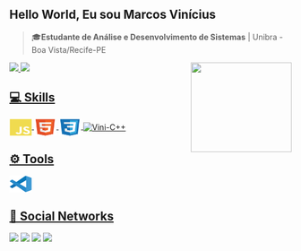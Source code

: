 ## Hello World, Eu sou Marcos Vinícius

> 🎓**Estudante de Análise e Desenvolvimento de Sistemas** | Unibra - Boa Vista/Recife-PE <br>
 <img align="right" height="160" width="180" src="https://files.readme.io/8c11911-senior-front-end-developer-openings-1.gif">
 
<div>
  <a href="https://github.com/divinivlr">
  <img height="180em" src="https://github-readme-stats.vercel.app/api?username=divinivlr&show_icons=true&theme=dark&include_all_commits=true&count_private=true"/>
  <img height="180em" src="https://github-readme-stats.vercel.app/api/top-langs/?username=divinivlr&layout=compact&langs_count=7&theme=dark"/>
</div>

  
## 💻 Skills 
  
  <img align="center" alt="Vini-Js" height="30" width="40" src="https://raw.githubusercontent.com/devicons/devicon/master/icons/javascript/javascript-plain.svg">
  <img align="center" alt="Vini-HTML" height="30" width="40" src="https://raw.githubusercontent.com/devicons/devicon/master/icons/html5/html5-original.svg">
  <img align="center" alt="Vini-CSS" height="30" width="40" src="https://raw.githubusercontent.com/devicons/devicon/master/icons/css3/css3-original.svg">
  <img align="center" alt="Vini-C++" height="30" width="40" src="https://cdn.jsdelivr.net/gh/devicons/devicon/icons/cplusplus/cplusplus-original.svg">
  
## ⚙ Tools
  
  <img align="center" alt="vs-code" height="30" width="40" src="https://github.com/devicons/devicon/blob/master/icons/vscode/vscode-original.svg">
  
## 📱 Social Networks

 <p align="left">
  <a href="https://www.instagram.com/v1ni.souz4/" alt="Instagram">
  <img src="https://img.shields.io/badge/-Instagram-DF0174?style=flat-square&labelColor=DF0174&logo=instagram&logoColor=white&link=[instagram]"/></a>
    
  <a href="https://www.linkedin.com/in/marcos-vinícius-88784a228/" alt="Linkedin">
  <img src="https://img.shields.io/badge/-Linkedin-0e76a8?style=flat-square&logo=Linkedin&logoColor=white&link=[linkedin]" /></a>  
    
  <a href= "mailto:vinniciussouzaa4@gmail.com" alt="Gmail">
  <img src="https://img.shields.io/badge/-Gmail-FF0000?style=flat-square&labelColor=FF0000&logo=gmail&logoColor=white&link=[gmail]" /></a>
    
  <a href="//https://github.com/divinivlr" alt="GitHub">
  <img src="https://img.shields.io/github/followers/G0nz4g4?label=follow&style=social" /></a>
   
 </p>
  
